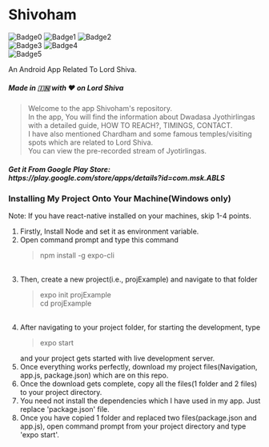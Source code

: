 # Shivoham
![Badge0](https://img.shields.io/badge/Version-1.4-green.svg)
![Badge1](https://img.shields.io/badge/Platform-Android-green.svg)
![Badge2](https://img.shields.io/badge/Rating-4.8-green.svg)<br>
![Badge3](https://img.shields.io/badge/Build_Using-React_Native-green.svg)
![Badge4](https://img.shields.io/badge/Downloads-100+-green.svg)<br>
![Badge5](https://img.shields.io/badge/Editor-Visual_Studio_Code-green.svg)

An Android App Related To Lord Shiva.
<h5>Made in 🇮🇳 with ❤️ on Lord Shiva</h5>
<blockquote>
Welcome to the app Shivoham's repository.<br>
In the app, You will find the information about Dwadasa Jyothirlingas with a detailed guide, HOW TO REACH?, TIMINGS, CONTACT.<br>
I have also mentioned Chardham and some famous temples/visiting spots which are related to Lord Shiva.<br>
You can view the pre-recorded stream of Jyotirlingas.<br>
</blockquote>

<h5>
Get it From Google Play Store:
https://play.google.com/store/apps/details?id=com.msk.ABLS
</h5>

<h3>Installing My Project Onto Your Machine(Windows only)</h3>

Note: If you have react-native installed on your machines, skip 1-4 points.<br>
1. Firstly, Install Node and set it as environment variable.<br>
2. Open command prompt and type this command <blockquote>npm install -g expo-cli</blockquote><br>
3. Then, create a new project(i.e., projExample) and navigate to that folder <blockquote>expo init projExample<br>cd projExample</blockquote><br>
4. After navigating to your project folder, for starting the development, type <blockquote>expo start</blockquote> and your project gets started with live development server.<br>
5. Once everything works perfectly, download my project files(Navigation, app.js, package.json) which are on this repo.<br>
6. Once the download gets complete, copy all the files(1 folder and 2 files) to your project directory.<br>
7. You need not install the dependencies which I have used in my app. Just replace 'package.json' file.<br>
8. Once you have copied 1 folder and replaced two files(package.json and app.js), open command prompt from your project directory and type 'expo start'.

